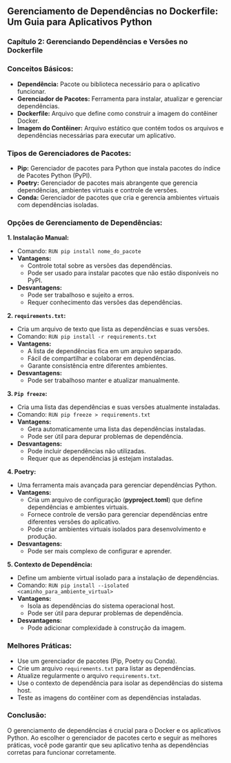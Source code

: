 ## Gerenciamento de Dependências no Dockerfile: Um Guia para Aplicativos Python

### Capítulo 2: Gerenciando Dependências e Versões no Dockerfile

### Conceitos Básicos:

* **Dependência:** Pacote ou biblioteca necessário para o aplicativo funcionar.
* **Gerenciador de Pacotes:** Ferramenta para instalar, atualizar e gerenciar dependências.
* **Dockerfile:** Arquivo que define como construir a imagem do contêiner Docker.
* **Imagem do Contêiner:** Arquivo estático que contém todos os arquivos e dependências necessárias para executar um aplicativo.

### Tipos de Gerenciadores de Pacotes:

* **Pip:** Gerenciador de pacotes para Python que instala pacotes do índice de Pacotes Python (PyPI).
* **Poetry:** Gerenciador de pacotes mais abrangente que gerencia dependências, ambientes virtuais e controle de versões.
* **Conda:** Gerenciador de pacotes que cria e gerencia ambientes virtuais com dependências isoladas.

### Opções de Gerenciamento de Dependências:

**1. Instalação Manual:**

* Comando: `RUN pip install nome_do_pacote`
* **Vantagens:**
    * Controle total sobre as versões das dependências.
    * Pode ser usado para instalar pacotes que não estão disponíveis no PyPI.
* **Desvantagens:**
    * Pode ser trabalhoso e sujeito a erros.
    * Requer conhecimento das versões das dependências.

**2. `requirements.txt`:**

* Cria um arquivo de texto que lista as dependências e suas versões.
* Comando: `RUN pip install -r requirements.txt`
* **Vantagens:**
    * A lista de dependências fica em um arquivo separado.
    * Fácil de compartilhar e colaborar em dependências.
    * Garante consistência entre diferentes ambientes.
* **Desvantagens:**
    * Pode ser trabalhoso manter e atualizar manualmente.

**3. `Pip freeze`:**

* Cria uma lista das dependências e suas versões atualmente instaladas.
* Comando: `RUN pip freeze > requirements.txt`
* **Vantagens:**
    * Gera automaticamente uma lista das dependências instaladas.
    * Pode ser útil para depurar problemas de dependência.
* **Desvantagens:**
    * Pode incluir dependências não utilizadas.
    * Requer que as dependências já estejam instaladas.

**4. Poetry:**

* Uma ferramenta mais avançada para gerenciar dependências Python.
* **Vantagens:**
    * Cria um arquivo de configuração (**pyproject.toml**) que define dependências e ambientes virtuais.
    * Fornece controle de versão para gerenciar dependências entre diferentes versões do aplicativo.
    * Pode criar ambientes virtuais isolados para desenvolvimento e produção.
* **Desvantagens:**
    * Pode ser mais complexo de configurar e aprender.

**5. Contexto de Dependência:**

* Define um ambiente virtual isolado para a instalação de dependências.
* Comando: `RUN pip install --isolated <caminho_para_ambiente_virtual>`
* **Vantagens:**
    * Isola as dependências do sistema operacional host.
    * Pode ser útil para depurar problemas de dependência.
* **Desvantagens:**
    * Pode adicionar complexidade à construção da imagem.

### Melhores Práticas:

* Use um gerenciador de pacotes (Pip, Poetry ou Conda).
* Crie um arquivo `requirements.txt` para listar as dependências.
* Atualize regularmente o arquivo `requirements.txt`.
* Use o contexto de dependência para isolar as dependências do sistema host.
* Teste as imagens do contêiner com as dependências instaladas.

### Conclusão:

O gerenciamento de dependências é crucial para o Docker e os aplicativos Python. Ao escolher o gerenciador de pacotes certo e seguir as melhores práticas, você pode garantir que seu aplicativo tenha as dependências corretas para funcionar corretamente.